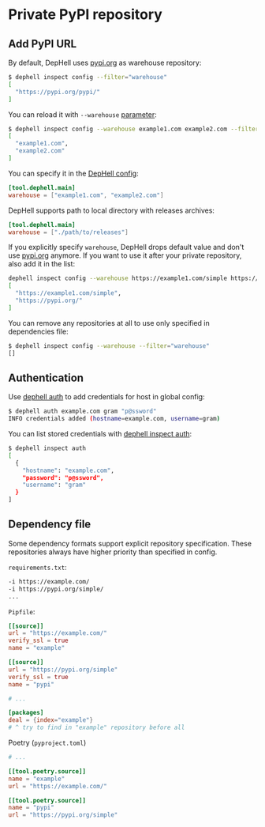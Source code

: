 # Private PyPI repository

## Add PyPI URL

By default, DepHell uses [pypi.org](https://pypi.org/) as warehouse repository:

```bash
$ dephell inspect config --filter="warehouse"
[
  "https://pypi.org/pypi/"
]
```

You can reload it with `--warehouse` [parameter](params):

```bash
$ dephell inspect config --warehouse example1.com example2.com --filter="warehouse"
[
  "example1.com",
  "example2.com"
]
```

You can specify it in the [DepHell config](config):

```toml
[tool.dephell.main]
warehouse = ["example1.com", "example2.com"]
```

DepHell supports path to local directory with releases archives:

```toml
[tool.dephell.main]
warehouse = ["./path/to/releases"]
```

If you explicitly specify `warehouse`, DepHell drops default value and don't use [pypi.org](https://pypi.org/) anymore. If you want to use it after your private repository, also add it in the list:

```bash
dephell inspect config --warehouse https://example1.com/simple https://pypi.org/ --filter="warehouse"
[
  "https://example1.com/simple",
  "https://pypi.org/"
]
```

You can remove any repositories at all to use only specified in dependencies file:

```bash
$ dephell inspect config --warehouse --filter="warehouse"
[]
```

## Authentication

Use [dephell auth](cmd-self-auth) to add credentials for host in global config:

```bash
$ dephell auth example.com gram "p@ssword"
INFO credentials added (hostname=example.com, username=gram)
```

You can list stored credentials with [dephell inspect auth](cmd-inspect-auth):

```bash
$ dephell inspect auth
[
  {
    "hostname": "example.com",
    "password": "p@ssword",
    "username": "gram"
  }
]
```

## Dependency file

Some dependency formats support explicit repository specification. These repositories always have higher priority than specified in config.

`requirements.txt`:

```bash
-i https://example.com/
-i https://pypi.org/simple/
...
```

`Pipfile`:

```toml
[[source]]
url = "https://example.com/"
verify_ssl = true
name = "example"

[[source]]
url = "https://pypi.org/simple"
verify_ssl = true
name = "pypi"

# ...

[packages]
deal = {index="example"}
# ^ try to find in "example" repository before all
```

Poetry (`pyproject.toml`)

```toml
# ...

[[tool.poetry.source]]
name = "example"
url = "https://example.com/"

[[tool.poetry.source]]
name = "pypi"
url = "https://pypi.org/simple"
```
